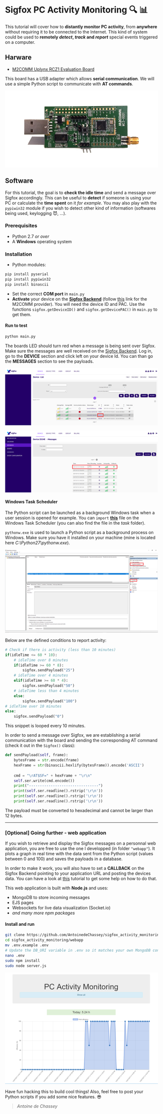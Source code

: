 # Sigfox PC Activity Monitoring :mag: :bar_chart:

This tutorial will cover how to __distantly monitor PC activity__, from __anywhere__ without requiring it to be connected to the Internet. This kind of system could be used to __remotely _detect_, _track_ and _report___ special events triggered on a computer.

## Harware
- [M2COMM Uplynx RCZ1 Evaluation Board](https://www.m2comm.co/portfolio-view/uplynx-rcz1/)

This board has a USB adapter which allows __serial communication__. We will use a simple Python script to communicate with __AT commands__.

<p align="center">
    <img src="img/RCZ1.png">
</p>

## Software
For this tutorial, the goal is to __check the idle time__ and send a message over Sigfox accordingly. This can be useful to __detect__ if someone is using your PC or calculate the __time spent__ on it _for example_. You may also play with the `pypiwin32` module if you wish to detect other kind of information (softwares being used, keylogging :smiling_imp:, ...).

### Prerequisites
- Python 2.7 _or over_
- A __Windows__ operating system

### Installation
- Python modules:
``` Bash
pip install pyserial
pip install pypiwin32
pip install binascii
```
- Set the correct __COM port__ in `main.py`
- __Activate__ your device on the __[Sigfox Backend](https://backend.sigfox.com/activate)__ (follow [this](https://backend.sigfox.com/activate/m2comm) link for the M2COMM provider). You will need the device ID and PAC. Use the functions `sigfox.getDeviceID()` and `sigfox.getDevicePAC()` in `main.py` to get them.

#### Run to test
``` Bash
python main.py
```

The boards LED should turn red when a message is being sent over Sigfox.
Make sure the messages are well received on the [Sigfox Backend](https://backend.sigfox.com/device/list). Log in, go to the __DEVICE__ section and click left on your device Id. You can than go the __MESSAGES__ section to see the payloads.

<p align="center">
    <img src="img/devices.png">
</p>

<p align="center">
    <img src="img/messages.png">
</p>

#### Windows Task Scheduler
The Python script can be launched as a background Windows task when a user session is opened for example. You can `import` __[this](https://github.com/AntoinedeChassey/sigfox_activity_monitoring/blob/master/task/task.xml)__ file on the Windows Task Scheduler (you can also find the file in the _task_ folder).

`pythonw.exe` is used to launch a Python script as a background process on Windows. Make sure you have it installed on your machine (mine is located here _C:\Python27\pythonw.exe_).

<p align="center">
    <img src="img/scheduler.png">
</p>

Below are the defined conditions to report activity:

``` Python
# Check if there is activity (less than 10 minutes)
if(idleTime <= 60 * 10):
    # idleTime over 8 minutes
    if(idleTime >= 60 * 8):
        sigfox.sendPayload("25")
    # idleTime over 4 minutes
    elif(idleTime >= 60 * 4):
        sigfox.sendPayload("50")
    # idleTime less than 4 minutes
    else:
        sigfox.sendPayload("100")
# idleTime over 10 minutes
else:
    sigfox.sendPayload("0")
```
This snippet is looped every 10 minutes.

In order to send a message over Sigfox, we are establishing a serial communication with the board and sending the corresponding AT command (check it out in the `Sigfox()` class):

``` Python
def sendPayload(self, frame):
    bytesFrame = str.encode(frame)
    hexFrame = str(binascii.hexlify(bytesFrame)).encode('ASCII')

    cmd = "\rAT$SF=" + hexFrame + "\r\n"
    self.ser.write(cmd.encode())
    print("--------------------------------")
    print(self.ser.readline().rstrip('\r\n'))
    print(self.ser.readline().rstrip('\r\n'))
    print(self.ser.readline().rstrip('\r\n'))
```

The payload must be converted to hexadecimal and cannot be larger than 12 bytes.

___

### [Optional] Going further - web application
If you wish to retrieve and display the Sigfox messages on a personnal web application, you are free to use the one I developped (in folder `"webapp"`). It plots a graph in real time with the data sent from the Python script (values between 0 and 100) and saves the payloads in a database.

In order to make it work, you will also have to set a __CALLBACK__ on the Sigfox Backend pointing to your application URL and posting the devices data. You can have a look at [this](https://www.hackster.io/antoine-de-chassey/sigfox-texting-with-sipy-3316b4) tutorial to get some help on how to do that.

This web application is built with __Node.js__ and uses:
- MongoDB to store incoming messages
- EJS pages
- Websockets for live data visualization (Socket.io)
- _and many more npm packages_

#### Install and run
``` Bash
git clone https://github.com/AntoinedeChassey/sigfox_activity_monitoring
cd sigfox_activity_monitoring/webapp
mv .env.example .env
# Update the DB_URI variable in .env so it matches your own MongoDB configuration
nano .env
sudo npm install
sudo node server.js
```

<p align="center">
    <img src="img/webapp.png">
</p>

Have fun hacking this to build cool things! Also, feel free to post your Python scripts if you add some nice features. :sunglasses:


> *Antoine de Chassey*
